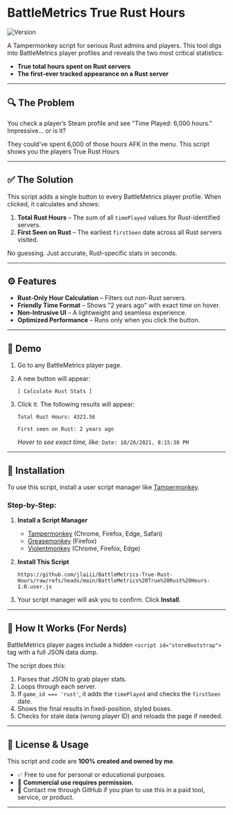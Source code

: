# BattleMetrics True Rust Hours

![Version](https://img.shields.io/badge/version-1.0-blue.svg)

A Tampermonkey script for serious Rust admins and players. This tool digs into BattleMetrics player profiles and reveals the two most critical statistics:

- **True total hours spent on Rust servers**
- **The first-ever tracked appearance on a Rust server**

---

## 🔍 The Problem

You check a player’s Steam profile and see "Time Played: 6,000 hours." Impressive... or is it?

They could’ve spent 6,000 of those hours AFK in the menu. This script shows you the players True Rust Hours

---

## ✅ The Solution

This script adds a single button to every BattleMetrics player profile. When clicked, it calculates and shows:

1. **Total Rust Hours** – The sum of all `timePlayed` values for Rust-identified servers.
2. **First Seen on Rust** – The earliest `firstSeen` date across all Rust servers visited.

No guessing. Just accurate, Rust-specific stats in seconds.

---

## ⚙️ Features

- **Rust-Only Hour Calculation** – Filters out non-Rust servers.
- **Friendly Time Format** – Shows "2 years ago" with exact time on hover.
- **Non-Intrusive UI** – A lightweight and seamless experience.
- **Optimized Performance** – Runs only when you click the button.

---

## 🧪 Demo

1. Go to any BattleMetrics player page.
2. A new button will appear:

   ```
   [ Calculate Rust Stats ]
   ```

3. Click it. The following results will appear:

   ```
   Total Rust Hours: 4321.56
   ```

   ```
   First seen on Rust: 2 years ago
   ```

   *Hover to see exact time, like:* `Date: 10/26/2021, 8:15:30 PM`

---

## 🚀 Installation

To use this script, install a user script manager like [Tampermonkey](https://www.tampermonkey.net/).

### Step-by-Step:

1. **Install a Script Manager**  
   - [Tampermonkey](https://www.tampermonkey.net/) (Chrome, Firefox, Edge, Safari)  
   - [Greasemonkey](https://www.greasespot.net/) (Firefox)  
   - [Violentmonkey](https://violentmonkey.github.io/) (Chrome, Firefox, Edge)  

2. **Install This Script**  

   ```
   https://github.com/jlaiii/BattleMetrics-True-Rust-Hours/raw/refs/heads/main/BattleMetrics%20True%20Rust%20Hours-1.0.user.js
   ```

3. Your script manager will ask you to confirm. Click **Install**.

---

## 🧠 How It Works (For Nerds)

BattleMetrics player pages include a hidden `<script id="storeBootstrap">` tag with a full JSON data dump.

The script does this:

1. Parses that JSON to grab player stats.
2. Loops through each server.
3. If `game_id === 'rust'`, it adds the `timePlayed` and checks the `firstSeen` date.
4. Shows the final results in fixed-position, styled boxes.
5. Checks for stale data (wrong player ID) and reloads the page if needed.

---

## 📜 License & Usage

This script and code are **100% created and owned by me**.

- ✅ Free to use for personal or educational purposes.
- 🚫 **Commercial use requires permission.**
- 📩 Contact me through GitHub if you plan to use this in a paid tool, service, or product.

---
